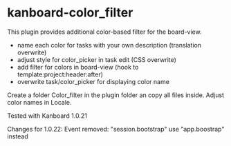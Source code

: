 # kanboard-color_filter

This plugin provides additional color-based filter for the board-view.
* name each color for tasks with your own description (translation overwrite)
* adjust style for color_picker in task edit (CSS overwrite)
* add filter for colors in board-view (hook to template:project:header:after)
* overwrite task/color_picker for displaying color name

Create a folder Color_filter in the plugin folder an copy all files inside. Adjust color names in Locale.

Tested with Kanboard 1.0.21

Changes for 1.0.22:
Event removed: "session.bootstrap" use "app.boostrap" instead